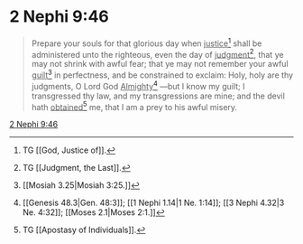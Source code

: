 # 2 Nephi 9:46

> Prepare your souls for that glorious day when <u>justice</u>[^a] shall be administered unto the righteous, even the day of <u>judgment</u>[^b], that ye may not shrink with awful fear; that ye may not remember your awful <u>guilt</u>[^c] in perfectness, and be constrained to exclaim: Holy, holy are thy judgments, O Lord God <u>Almighty</u>[^d] —but I know my guilt; I transgressed thy law, and my transgressions are mine; and the devil hath <u>obtained</u>[^e] me, that I am a prey to his awful misery.

[2 Nephi 9:46](https://www.churchofjesuschrist.org/study/scriptures/bofm/2-ne/9?lang=eng&id=p46#p46)


[^a]: TG [[God, Justice of]].
[^b]: TG [[Judgment, the Last]].
[^c]: [[Mosiah 3.25|Mosiah 3:25.]]
[^d]: [[Genesis 48.3|Gen. 48:3]]; [[1 Nephi 1.14|1 Ne. 1:14]]; [[3 Nephi 4.32|3 Ne. 4:32]]; [[Moses 2.1|Moses 2:1.]]
[^e]: TG [[Apostasy of Individuals]].
